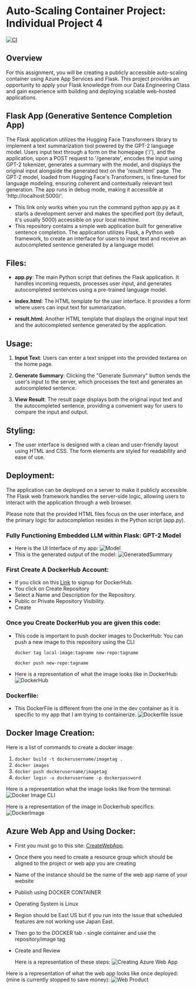 # Auto-Scaling Container Project: Individual Project 4
[![CI](https://github.com/simrunsharma/Individual_Project_4/actions/workflows/cicd.yml/badge.svg)](https://github.com/simrunsharma/Individual_Project_4/actions/workflows/cicd.yml)

## Overview

For this assignment, you will be creating a publicly accessible auto-scaling container using Azure App Services and Flask. This project provides an opportunity to apply your Flask knowledge from our Data Engineering Class and gain experience with building and deploying scalable web-hosted applications.

## Flask App (Generative Sentence Completion App)
The Flask application utilizes the Hugging Face Transformers library to implement a text summarization tool powered by the GPT-2 language model. Users input text through a form on the homepage ('/'), and the application, upon a POST request to '/generate', encodes the input using GPT-2 tokenizer, generates a summary with the model, and displays the original input alongside the generated text on the 'result.html' page. The GPT-2 model, loaded from Hugging Face's Transformers, is fine-tuned for language modeling, ensuring coherent and contextually relevant text generation. The app runs in debug mode, making it accessible at 'http://localhost:5000/'. 
- This link only works when you run the command python app.py as it starts a development server and makes the specified port (by default, it's usually 5000) accessible on your local machine.
- This repository contains a simple web application built for generative sentence completion. The application utilizes Flask, a Python web framework, to create an interface for users to input text and receive an autocompleted sentence generated by a language model.

## Files:

- **app.py**: The main Python script that defines the Flask application. It handles incoming requests, processes user input, and generates autocompleted sentences using a pre-trained language model.

- **index.html**: The HTML template for the user interface. It provides a form where users can input text for summarization.

- **result.html**: Another HTML template that displays the original input text and the autocompleted sentence generated by the application.

## Usage:

1. **Input Text**: Users can enter a text snippet into the provided textarea on the home page.

2. **Generate Summary**: Clicking the "Generate Summary" button sends the user's input to the server, which processes the text and generates an autocompleted sentence.

3. **View Result**: The result page displays both the original input text and the autocompleted sentence, providing a convenient way for users to compare the input and output.

## Styling:

- The user interface is designed with a clean and user-friendly layout using HTML and CSS. The form elements are styled for readability and ease of use.

## Deployment:

The application can be deployed on a server to make it publicly accessible. The Flask web framework handles the server-side logic, allowing users to interact with the application through a web browser.

Please note that the provided HTML files focus on the user interface, and the primary logic for autocompletion resides in the Python script (app.py).


### Fully Functioning Embedded LLM within Flask: GPT-2 Model
- Here is the UI Interface of my app:
![Model](https://private-user-images.githubusercontent.com/141798228/289319591-bf508209-e731-4728-b7cb-f954ccdc0b3c.png?jwt=eyJhbGciOiJIUzI1NiIsInR5cCI6IkpXVCJ9.eyJpc3MiOiJnaXRodWIuY29tIiwiYXVkIjoicmF3LmdpdGh1YnVzZXJjb250ZW50LmNvbSIsImtleSI6ImtleTEiLCJleHAiOjE3MDIxNjU4MzIsIm5iZiI6MTcwMjE2NTUzMiwicGF0aCI6Ii8xNDE3OTgyMjgvMjg5MzE5NTkxLWJmNTA4MjA5LWU3MzEtNDcyOC1iN2NiLWY5NTRjY2RjMGIzYy5wbmc_WC1BbXotQWxnb3JpdGhtPUFXUzQtSE1BQy1TSEEyNTYmWC1BbXotQ3JlZGVudGlhbD1BS0lBSVdOSllBWDRDU1ZFSDUzQSUyRjIwMjMxMjA5JTJGdXMtZWFzdC0xJTJGczMlMkZhd3M0X3JlcXVlc3QmWC1BbXotRGF0ZT0yMDIzMTIwOVQyMzQ1MzJaJlgtQW16LUV4cGlyZXM9MzAwJlgtQW16LVNpZ25hdHVyZT01OWM0MDlkNDJhZTEzOTdjN2Y3MjRlOWJhM2VmMGY2MmRhNjllNGE2YzZmNjE5NjhkNzgwMTg3ZjI1MzgyZjJjJlgtQW16LVNpZ25lZEhlYWRlcnM9aG9zdCZhY3Rvcl9pZD0wJmtleV9pZD0wJnJlcG9faWQ9MCJ9.6KP9BxljIXEqSh3U-6byM292HlINf12R85IJu9ALxdA)
- This is the generated output of the model:
  ![GeneratedSummary](https://private-user-images.githubusercontent.com/141798228/289319882-cd2b465c-f5bd-492a-bf4e-30f469ae5b33.png?jwt=eyJhbGciOiJIUzI1NiIsInR5cCI6IkpXVCJ9.eyJpc3MiOiJnaXRodWIuY29tIiwiYXVkIjoicmF3LmdpdGh1YnVzZXJjb250ZW50LmNvbSIsImtleSI6ImtleTEiLCJleHAiOjE3MDIxNjU5MzcsIm5iZiI6MTcwMjE2NTYzNywicGF0aCI6Ii8xNDE3OTgyMjgvMjg5MzE5ODgyLWNkMmI0NjVjLWY1YmQtNDkyYS1iZjRlLTMwZjQ2OWFlNWIzMy5wbmc_WC1BbXotQWxnb3JpdGhtPUFXUzQtSE1BQy1TSEEyNTYmWC1BbXotQ3JlZGVudGlhbD1BS0lBSVdOSllBWDRDU1ZFSDUzQSUyRjIwMjMxMjA5JTJGdXMtZWFzdC0xJTJGczMlMkZhd3M0X3JlcXVlc3QmWC1BbXotRGF0ZT0yMDIzMTIwOVQyMzQ3MTdaJlgtQW16LUV4cGlyZXM9MzAwJlgtQW16LVNpZ25hdHVyZT1kNTY4YmZmNjYyMDNhNzExZGRjNTdjMGNlYTkwZmRmYzliMjQwMjEwZWJhODM3YWFiZDE5N2JiYjBhYmZjMTg1JlgtQW16LVNpZ25lZEhlYWRlcnM9aG9zdCZhY3Rvcl9pZD0wJmtleV9pZD0wJnJlcG9faWQ9MCJ9.R-3t1UCKfSOKNMHbkTSinUHQvFZj4Q2cgnKFHnMaA1s)


### First Create A DockerHub Account: 

- If you click on this [Link](https://hub.docker.com/signup) to signup for DockerHub.
- You click on Create Repository
- Select a Name and Description for the Repository.
- Public or Private Repository Visibility.
- Create

### Once you Create DockerHub you are given this code:
- This code is important to push docker images to DockerHub: You can push a new image to this repository using the CLI
  ```
  docker tag local-image:tagname new-repo:tagname
  ```
  ```
  docker push new-repo:tagname
  ```
- Here is a representation of what the image looks like in DockerHub:
  ![DockerHub](https://private-user-images.githubusercontent.com/141798228/289317857-24210a70-9351-40c4-8567-8cfed9db9424.png?jwt=eyJhbGciOiJIUzI1NiIsInR5cCI6IkpXVCJ9.eyJpc3MiOiJnaXRodWIuY29tIiwiYXVkIjoicmF3LmdpdGh1YnVzZXJjb250ZW50LmNvbSIsImtleSI6ImtleTEiLCJleHAiOjE3MDIxNjQ3MzMsIm5iZiI6MTcwMjE2NDQzMywicGF0aCI6Ii8xNDE3OTgyMjgvMjg5MzE3ODU3LTI0MjEwYTcwLTkzNTEtNDBjNC04NTY3LThjZmVkOWRiOTQyNC5wbmc_WC1BbXotQWxnb3JpdGhtPUFXUzQtSE1BQy1TSEEyNTYmWC1BbXotQ3JlZGVudGlhbD1BS0lBSVdOSllBWDRDU1ZFSDUzQSUyRjIwMjMxMjA5JTJGdXMtZWFzdC0xJTJGczMlMkZhd3M0X3JlcXVlc3QmWC1BbXotRGF0ZT0yMDIzMTIwOVQyMzI3MTNaJlgtQW16LUV4cGlyZXM9MzAwJlgtQW16LVNpZ25hdHVyZT01ZjFhOTQ3NWRmMmQzODFiNTQ4YjViMWRmY2Q2YTIyNjQwZTdhYjNmNTVmZmU3ZDM0OTMxZjQ5OTgxMmRmOGQwJlgtQW16LVNpZ25lZEhlYWRlcnM9aG9zdCZhY3Rvcl9pZD0wJmtleV9pZD0wJnJlcG9faWQ9MCJ9.QbY_yv3mBT26AKzrbfwbzlXUAvnT5NnSQxQkMUZPU54)

### Dockerfile:
- This DockerFile is different from the one in the dev container as it is specific to my app that I am trying to containerize.
  ![Dockerfile Issue](https://private-user-images.githubusercontent.com/141798228/289317528-04664e46-80a5-4f5c-8656-88dcd8def1d7.png?jwt=eyJhbGciOiJIUzI1NiIsInR5cCI6IkpXVCJ9.eyJpc3MiOiJnaXRodWIuY29tIiwiYXVkIjoicmF3LmdpdGh1YnVzZXJjb250ZW50LmNvbSIsImtleSI6ImtleTEiLCJleHAiOjE3MDIxNjQ0NDAsIm5iZiI6MTcwMjE2NDE0MCwicGF0aCI6Ii8xNDE3OTgyMjgvMjg5MzE3NTI4LTA0NjY0ZTQ2LTgwYTUtNGY1Yy04NjU2LTg4ZGNkOGRlZjFkNy5wbmc_WC1BbXotQWxnb3JpdGhtPUFXUzQtSE1BQy1TSEEyNTYmWC1BbXotQ3JlZGVudGlhbD1BS0lBSVdOSllBWDRDU1ZFSDUzQSUyRjIwMjMxMjA5JTJGdXMtZWFzdC0xJTJGczMlMkZhd3M0X3JlcXVlc3QmWC1BbXotRGF0ZT0yMDIzMTIwOVQyMzIyMjBaJlgtQW16LUV4cGlyZXM9MzAwJlgtQW16LVNpZ25hdHVyZT1lMGZkMThkMWMwOWRkMzAwNjMxNjZmZWQ2ZGUzZmU1OTVhOGE5YTgwZGY4MjMyZjcyNDZiMzNiODc1NDMwODE3JlgtQW16LVNpZ25lZEhlYWRlcnM9aG9zdCZhY3Rvcl9pZD0wJmtleV9pZD0wJnJlcG9faWQ9MCJ9.Cgg49iR4t1ll5HcmBrzB8gp53KGgq_D7K81VZJh7BOE)

## Docker Image Creation:
Here is a list of commands to create a docker image:
1. ``` docker build -t dockerusername/imagetag . ```
2. ```docker images ```
3. ``` docker push dockerusername/imagetag ```
4. ``` docker login -u dockerusername -p dockerpassword ```

Here is a representation what the image looks like from the terminal: 
![Docker Image CLI](https://private-user-images.githubusercontent.com/141798228/289317888-eacbc468-0134-46a6-a541-9771fe38e451.png?jwt=eyJhbGciOiJIUzI1NiIsInR5cCI6IkpXVCJ9.eyJpc3MiOiJnaXRodWIuY29tIiwiYXVkIjoicmF3LmdpdGh1YnVzZXJjb250ZW50LmNvbSIsImtleSI6ImtleTEiLCJleHAiOjE3MDIxNjQ3NjQsIm5iZiI6MTcwMjE2NDQ2NCwicGF0aCI6Ii8xNDE3OTgyMjgvMjg5MzE3ODg4LWVhY2JjNDY4LTAxMzQtNDZhNi1hNTQxLTk3NzFmZTM4ZTQ1MS5wbmc_WC1BbXotQWxnb3JpdGhtPUFXUzQtSE1BQy1TSEEyNTYmWC1BbXotQ3JlZGVudGlhbD1BS0lBSVdOSllBWDRDU1ZFSDUzQSUyRjIwMjMxMjA5JTJGdXMtZWFzdC0xJTJGczMlMkZhd3M0X3JlcXVlc3QmWC1BbXotRGF0ZT0yMDIzMTIwOVQyMzI3NDRaJlgtQW16LUV4cGlyZXM9MzAwJlgtQW16LVNpZ25hdHVyZT04ZGRlOGE5YmUzYmEyYTJjM2UzOGMxMjM4NTgxMjZkMDgxODIzOTgyOGZiNzczYTk3OWY2ZjlhMjlmMWZiNGRlJlgtQW16LVNpZ25lZEhlYWRlcnM9aG9zdCZhY3Rvcl9pZD0wJmtleV9pZD0wJnJlcG9faWQ9MCJ9.Rhz7gfsqMivtzhHQz7UHA8D4eMASaPNiCyCZ_uT8QC4)

Here is a representation of the image in Dockerhub specifics: 
![DockerImage](https://private-user-images.githubusercontent.com/141798228/289317981-fcbf55e9-4c3d-4d0e-bc79-3188647f0d4b.png?jwt=eyJhbGciOiJIUzI1NiIsInR5cCI6IkpXVCJ9.eyJpc3MiOiJnaXRodWIuY29tIiwiYXVkIjoicmF3LmdpdGh1YnVzZXJjb250ZW50LmNvbSIsImtleSI6ImtleTEiLCJleHAiOjE3MDIxNjQ4MzUsIm5iZiI6MTcwMjE2NDUzNSwicGF0aCI6Ii8xNDE3OTgyMjgvMjg5MzE3OTgxLWZjYmY1NWU5LTRjM2QtNGQwZS1iYzc5LTMxODg2NDdmMGQ0Yi5wbmc_WC1BbXotQWxnb3JpdGhtPUFXUzQtSE1BQy1TSEEyNTYmWC1BbXotQ3JlZGVudGlhbD1BS0lBSVdOSllBWDRDU1ZFSDUzQSUyRjIwMjMxMjA5JTJGdXMtZWFzdC0xJTJGczMlMkZhd3M0X3JlcXVlc3QmWC1BbXotRGF0ZT0yMDIzMTIwOVQyMzI4NTVaJlgtQW16LUV4cGlyZXM9MzAwJlgtQW16LVNpZ25hdHVyZT0zMDZiNGY0ZTcxYjM0MGIxZWY4OWY1ZjhjZmE2NTQzZjRjODg4NTBlYTlhMmZkYmU0OTBkZTg5ZThkNWExNTdiJlgtQW16LVNpZ25lZEhlYWRlcnM9aG9zdCZhY3Rvcl9pZD0wJmtleV9pZD0wJnJlcG9faWQ9MCJ9.PH5um6H6Dm8KndVvzvgLjIjjoUGvRm7pWXIKa3ZetX0)


## Azure Web App and Using Docker:
- First you must go to this site: [CreateWebApp](https://portal.azure.com/#create/Microsoft.WebSite).
- Once there you need to create a resource group which should be aligned to the project or web app you are creating
- Name of the instance should be the name of the web app name of your website
- Publish using DOCKER CONTAINER
- Operating System is Linux
- Region should be East US but if you run into the issue that scheduled features are not working use Japan East.
- Then go to the DOCKER tab - single container and use the repository/image tag
- Create and Review

  Here is a representation of these steps:
  ![Creating Azure Web App](https://private-user-images.githubusercontent.com/141798228/289318033-8fb57265-6dbe-4335-903b-343dac0f94e9.png?jwt=eyJhbGciOiJIUzI1NiIsInR5cCI6IkpXVCJ9.eyJpc3MiOiJnaXRodWIuY29tIiwiYXVkIjoicmF3LmdpdGh1YnVzZXJjb250ZW50LmNvbSIsImtleSI6ImtleTEiLCJleHAiOjE3MDIxNjQ5MDYsIm5iZiI6MTcwMjE2NDYwNiwicGF0aCI6Ii8xNDE3OTgyMjgvMjg5MzE4MDMzLThmYjU3MjY1LTZkYmUtNDMzNS05MDNiLTM0M2RhYzBmOTRlOS5wbmc_WC1BbXotQWxnb3JpdGhtPUFXUzQtSE1BQy1TSEEyNTYmWC1BbXotQ3JlZGVudGlhbD1BS0lBSVdOSllBWDRDU1ZFSDUzQSUyRjIwMjMxMjA5JTJGdXMtZWFzdC0xJTJGczMlMkZhd3M0X3JlcXVlc3QmWC1BbXotRGF0ZT0yMDIzMTIwOVQyMzMwMDZaJlgtQW16LUV4cGlyZXM9MzAwJlgtQW16LVNpZ25hdHVyZT1iNWM0N2YzZjY1MTBjNzY4ZjE3Yzg5NDYzNWE3MzM1NmNhOTU3ZDI3ZDZlODZhZDE0ODZhNDk2ZDlmZWYwYWU5JlgtQW16LVNpZ25lZEhlYWRlcnM9aG9zdCZhY3Rvcl9pZD0wJmtleV9pZD0wJnJlcG9faWQ9MCJ9.ZMDqjhQbIvMWN2t1swShUHy7Ls6H-I-ogvdONVLsItI)

Here is a representation of what the web app looks like once deployed:(mine is currently stopped to save money):
![Web Product](https://private-user-images.githubusercontent.com/141798228/289325001-cab7cfed-2d1b-4d5c-a10d-2e0f13c794ac.png?jwt=eyJhbGciOiJIUzI1NiIsInR5cCI6IkpXVCJ9.eyJpc3MiOiJnaXRodWIuY29tIiwiYXVkIjoicmF3LmdpdGh1YnVzZXJjb250ZW50LmNvbSIsImtleSI6ImtleTEiLCJleHAiOjE3MDIxNjgwMDYsIm5iZiI6MTcwMjE2NzcwNiwicGF0aCI6Ii8xNDE3OTgyMjgvMjg5MzI1MDAxLWNhYjdjZmVkLTJkMWItNGQ1Yy1hMTBkLTJlMGYxM2M3OTRhYy5wbmc_WC1BbXotQWxnb3JpdGhtPUFXUzQtSE1BQy1TSEEyNTYmWC1BbXotQ3JlZGVudGlhbD1BS0lBSVdOSllBWDRDU1ZFSDUzQSUyRjIwMjMxMjEwJTJGdXMtZWFzdC0xJTJGczMlMkZhd3M0X3JlcXVlc3QmWC1BbXotRGF0ZT0yMDIzMTIxMFQwMDIxNDZaJlgtQW16LUV4cGlyZXM9MzAwJlgtQW16LVNpZ25hdHVyZT1jMGRiZTMwNTU5NzUyYTVkMjg0OTk2ZDlmNDZkYmEwNzM4YWFiOTU5ZGNhZDZiZDRhMGVlMzI0YTlmMjE4MDkyJlgtQW16LVNpZ25lZEhlYWRlcnM9aG9zdCZhY3Rvcl9pZD0wJmtleV9pZD0wJnJlcG9faWQ9MCJ9.avXrWULxw-CAZF_q2TEpNq00ilGabYwB8CZnlomF4jw)

